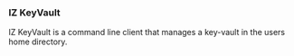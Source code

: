 ### IZ KeyVault

IZ KeyVault is a command line client that manages a key-vault in the users home directory.